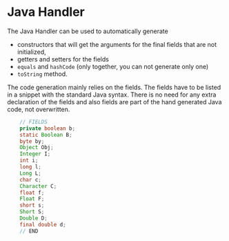# Java Handler

The Java Handler can be used to automatically generate

* constructors that will get the arguments for the final fields that are not initialized,
* getters and setters for the fields
* `equals` and `hashCode` (only together, you can not generate only one)
* `toString` method.

The code generation mainly relies on the fields. The fields have to be listed in a snippet 
with the standard Java syntax. There is no need for any extra declaration of the fields and
also fields are part of the hand generated Java code, not overwritten.

[//]: # (USE SNIPPET test/MyClass.java/fields)
```java
    // FIELDS
    private boolean b;
    static Boolean B;
    byte by;
    Object Obj;
    Integer I;
    int i;
    long l;
    Long L;
    char c;
    Character C;
    float f;
    Float F;
    short s;
    Short S;
    Double D;
    final double d;
    // END
```